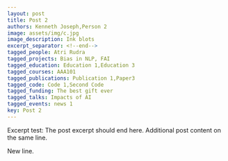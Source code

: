 ```yaml
---
layout: post
title: Post 2
authors: Kenneth Joseph,Person 2
image: assets/img/c.jpg
image_description: Ink blots
excerpt_separator: <!--end-->
tagged_people: Atri Rudra
tagged_projects: Bias in NLP, FAI
tagged_education: Education 1,Education 3
tagged_courses: AAA101
tagged_publications: Publication 1,Paper3
tagged_code: Code 1,Second Code
tagged_funding: The best gift ever
tagged_talks: Impacts of AI
tagged_events: news 1
key: Post 2
---
```

Excerpt test: The post excerpt should end here.<!--end--> Additional post content on the same line.

New line.